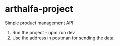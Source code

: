 # arthalfa-project
Simple product management API
1. Run the project - npm run dev
2. Use the address in postman for sending the data. 
